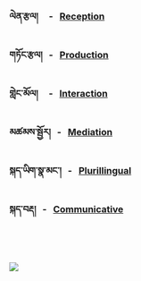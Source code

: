 
<!-- panels:start -->
<!-- div:left-panel -->


</br>
</br>

###   ལེན་རྩལ། &nbsp; &nbsp; - &nbsp; [Reception](/reception/content.md)
###   གཏོང་རྩལ།  &nbsp;  - &nbsp; [Production](/production/content.md)
###   གླེང་མོལ། &nbsp; &nbsp; - &nbsp; [Interaction](/interaction/content.md)
###   མཚམས་སྦྱོར། &nbsp;  - &nbsp; [Mediation](/) 
###   སྐད་ཡིག་སྣ་མང་། &nbsp; - &nbsp; [Plurillingual](/)
###   སྐད་བརྡ། &nbsp;  - &nbsp; [Communicative](/communicative/content.md) 



<!-- div:right-panel -->


</br>
</br>
</br>

 <img  src="assets/imgs/teacher_student.avif">



<!-- panels:end -->